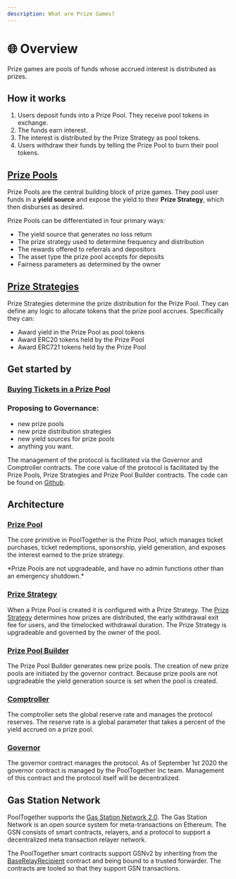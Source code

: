 ```yaml
---
description: What are Prize Games?
---
```


# 🌐 Overview

Prize games are pools of funds whose accrued interest is distributed as prizes.

## How it works

1. Users deposit funds into a Prize Pool.  They receive pool tokens in exchange.
2. The funds earn interest.
3. The interest is distributed by the Prize Strategy as pool tokens.
4. Users withdraw their funds by telling the Prize Pool to burn their pool tokens.

## [Prize Pools](prize-pool/)

Prize Pools are the central building block of prize games.  They pool user funds in a **yield source** and expose the yield to their **Prize Strategy**, which then disburses as desired.

Prize Pools can be differentiated in four primary ways:

* The yield source that generates no loss return
* The prize strategy used to determine frequency and distribution 
* The rewards offered to referrals and depositors
* The asset type the prize pool accepts for deposits
* Fairness parameters as determined by the owner

## [Prize Strategies](prize-strategy/)

Prize Strategies determine the prize distribution for the Prize Pool.  They can define any logic to allocate tokens that the prize pool accrues.  Specifically they can:

* Award yield in the Prize Pool as pool tokens
* Award ERC20 tokens held by the Prize Pool
* Award ERC721 tokens held by the Prize Pool

## Get started by

### [Buying Tickets in a Prize Pool](../tutorials/buying-tickets.md)

### Proposing to Governance:

* new prize pools
* new prize distribution strategies
* new yield sources for prize pools 
* anything you want.

The management of the protocol is facilitated via the Governor and Comptroller contracts. The core value of the protocol is facilitated by the Prize Pools, Prize Strategies and Prize Pool Builder contracts. The code can be found on [Github](https://github.com/pooltogether/pooltogether-contracts).

## Architecture

### [Prize Pool](prize-pool/)

The core primitive in PoolTogether is the Prize Pool, which manages ticket purchases, ticket redemptions, sponsorship, yield generation, and exposes the interest earned to the prize strategy.  

\*Prize Pools are not upgradeable, and have no admin functions other than an emergency shutdown.\*

### [Prize Strategy](prize-strategy/)

When a Prize Pool is created it is configured with a Prize Strategy.  The [Prize Strategy](prize-strategy/) determines how prizes are distributed, the early withdrawal exit fee for users, and the timelocked withdrawal duration.  The Prize Strategy is upgradeable and governed by the owner of the pool.

### [Prize Pool Builder](builders/)

The Prize Pool Builder generates new prize pools. The creation of new prize pools are initiated by the governor contract. Because prize pools are not upgradeable the yield generation source is set when the pool is created.

### [Comptroller](../governance/comptroller.md)

The comptroller sets the global reserve rate and manages the protocol reserves. The reserve rate is a global parameter that takes a percent of the yield accrued on a prize pool. 

### [Governor](../governance/governor.md)

The governor contract manages the protocol. As of September 1st 2020 the governor contract is managed by the PoolTogether Inc team. Management of this contract and the protocol itself will be decentralized.  

## Gas Station Network

PoolTogether supports the [Gas Station Network 2.0](https://github.com/opengsn/gsn).  The Gas Station Network is an open source system for meta-transactions on Ethereum.  The GSN consists of smart contracts, relayers, and a protocol to support a decentralized meta transaction relayer network.

The PoolTogether smart contracts support GSNv2 by inheriting from the [BaseRelayRecipient](https://github.com/opengsn/gsn/blob/master/contracts/BaseRelayRecipient.sol) contract and being bound to a trusted forwarder.  The contracts are tooled so that they support GSN transactions.

